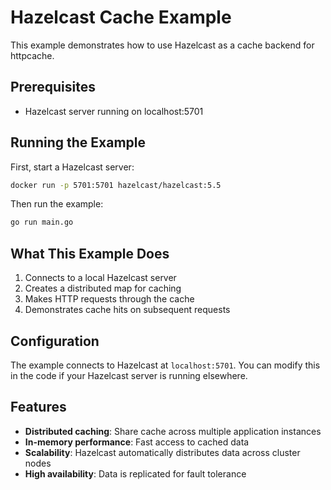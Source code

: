 # Hazelcast Cache Example

This example demonstrates how to use Hazelcast as a cache backend for httpcache.

## Prerequisites

- Hazelcast server running on localhost:5701

## Running the Example

First, start a Hazelcast server:

```bash
docker run -p 5701:5701 hazelcast/hazelcast:5.5
```

Then run the example:

```bash
go run main.go
```

## What This Example Does

1. Connects to a local Hazelcast server
2. Creates a distributed map for caching
3. Makes HTTP requests through the cache
4. Demonstrates cache hits on subsequent requests

## Configuration

The example connects to Hazelcast at `localhost:5701`. You can modify this in the code if your Hazelcast server is running elsewhere.

## Features

- **Distributed caching**: Share cache across multiple application instances
- **In-memory performance**: Fast access to cached data
- **Scalability**: Hazelcast automatically distributes data across cluster nodes
- **High availability**: Data is replicated for fault tolerance
